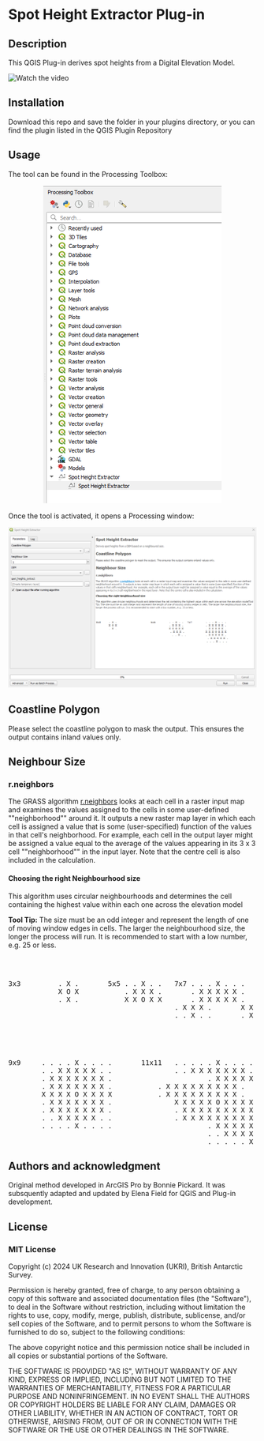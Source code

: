 # Spot Height Extractor Plug-in

## Description
This QGIS Plug-in derives spot heights from a Digital Elevation Model.   

![Watch the video](https://gitlab.data.bas.ac.uk/-/ide/project/eleeld/spot-height-extractor/tree/main/-/images/spot_heights_video.mp4/)


## Installation

Download this repo and save the folder in your plugins directory, or you can find the plugin listed in the QGIS Plugin Repository

## Usage

The tool can be found in the Processing Toolbox: 

<div style="text-align:center"><img src="images/spot_height_extractor_processing_toolbox.png" alt="toolbox"></div>

Once the tool is activated, it opens a Processing window: 

<div style="text-align:center"><img src="images/spot_height_extractor_window.png" alt="Window"></div>


## Coastline Polygon

Please select the coastline polygon to mask the output. This ensures the output contains inland values only.
            
## Neighbour Size

### r.neighbors

<p>The GRASS algorithm <a href='https://grass.osgeo.org/grass83/manuals/r.neighbors.html'>r.neighbors</a> looks at each cell in a raster input map and examines the values assigned to the cells in some user-defined ""neighborhood"" around it. It outputs a new raster map layer in which each cell is assigned a value that is some (user-specified) function of the values in that cell's neighborhood. For example, each cell in the output layer might be assigned a value equal to the average of the values appearing in its 3 x 3 cell ""neighborhood"" in the input layer. Note that the centre cell is also included in the calculation.</p>

#### Choosing the right Neighbourhood size

<p>This algorithm uses circular neighbourhoods and determines the cell containing the highest value within each one across the elevation model</p>
<b>Tool Tip:</b> The size must be an odd integer and represent the length of one of moving window edges in cells. The larger the neighbourhood size, the longer the process will run. It is recommended to start with a low number, e.g. 25 or less.

<br></br>


<div class='code'>
<pre>
3x3         . X .		5x5	. . X . .	7x7	. . . X . . .
            X O X			. X X X .		. X X X X X .
            . X .			X X O X X		. X X X X X .
                                        . X X X .		X X X O X X X
                                        . . X . .		. X X X X X .
                                                                . X X X X X .
                                                                . . . X . . .
<br></br>
9x9     . . . . X . . . .	   	11x11   . . . . . X . . . . .
        . . X X X X X . .		    	. . X X X X X X X . .
        . X X X X X X X .                       . X X X X X X X X X .
        . X X X X X X X .			. X X X X X X X X X .
        X X X X O X X X X			. X X X X X X X X X .
        . X X X X X X X .		    	X X X X X O X X X X X
        . X X X X X X X .		    	. X X X X X X X X X .
        . . X X X X X . .		    	. X X X X X X X X X .
        . . . . X . . . .                       . X X X X X X X X X .
                                                . . X X X X X X X . .
                                                . . . . . X . . . . .
</pre>
</div>

## Authors and acknowledgment

Original method developed in ArcGIS Pro by Bonnie Pickard.  It was subsquently adapted and updated by Elena Field for QGIS and Plug-in development.   

## License

### MIT License

Copyright (c) 2024 UK Research and Innovation (UKRI), British Antarctic Survey.

Permission is hereby granted, free of charge, to any person obtaining a copy
of this software and associated documentation files (the "Software"), to deal
in the Software without restriction, including without limitation the rights
to use, copy, modify, merge, publish, distribute, sublicense, and/or sell
copies of the Software, and to permit persons to whom the Software is
furnished to do so, subject to the following conditions:

The above copyright notice and this permission notice shall be included in all
copies or substantial portions of the Software.

THE SOFTWARE IS PROVIDED "AS IS", WITHOUT WARRANTY OF ANY KIND, EXPRESS OR
IMPLIED, INCLUDING BUT NOT LIMITED TO THE WARRANTIES OF MERCHANTABILITY,
FITNESS FOR A PARTICULAR PURPOSE AND NONINFRINGEMENT. IN NO EVENT SHALL THE
AUTHORS OR COPYRIGHT HOLDERS BE LIABLE FOR ANY CLAIM, DAMAGES OR OTHER
LIABILITY, WHETHER IN AN ACTION OF CONTRACT, TORT OR OTHERWISE, ARISING FROM,
OUT OF OR IN CONNECTION WITH THE SOFTWARE OR THE USE OR OTHER DEALINGS IN THE
SOFTWARE.
